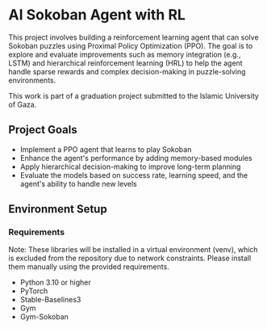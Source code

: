 # AI Sokoban Agent with RL

This project involves building a reinforcement learning agent that can solve Sokoban puzzles using Proximal Policy Optimization (PPO). The goal is to explore and evaluate improvements such as memory integration (e.g., LSTM) and hierarchical reinforcement learning (HRL) to help the agent handle sparse rewards and complex decision-making in puzzle-solving environments.

This work is part of a graduation project submitted to the Islamic University of Gaza.

## Project Goals
- Implement a PPO agent that learns to play Sokoban
- Enhance the agent's performance by adding memory-based modules
- Apply hierarchical decision-making to improve long-term planning
- Evaluate the models based on success rate, learning speed, and the agent's ability to handle new levels


## Environment Setup
### Requirements
Note: These libraries will be installed in a virtual environment (venv), which is excluded from the repository due to network constraints. Please install them manually using the provided requirements.

- Python 3.10 or higher
- PyTorch
- Stable-Baselines3
- Gym
- Gym-Sokoban



